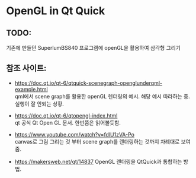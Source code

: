 # OpenGL in Qt Quick

## TODO:
기존에 만들던 SuperlumBS840 프로그램에 openGL을 활용하여 삼각형 그리기

## 참조 사이트:
- https://doc.qt.io/qt-6/qtquick-scenegraph-openglunderqml-example.html  
qml에서 scene graph를 활용한 openGL 렌더링의 예시. 해당 예시 따라하는 중. 실행이 잘 안되는 상황.

- https://doc.qt.io/qt-6/qtopengl-index.html  
qt 공식 Qt Open GL 문서. 한번쯤은 읽어볼듯함.

- https://www.youtube.com/watch?v=fdlU1zVA-Po  
canvas로 그림 그리는 것 부터 scene graph를 렌더링하는 것까지 차례대로 보여줌.

- https://makersweb.net/qt/14837
OpenGL 렌더링을 QtQuick과 통합하는 방법.
